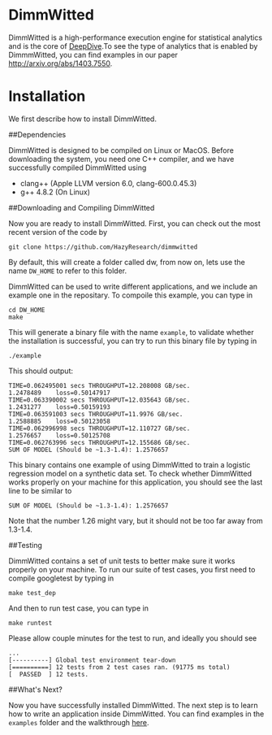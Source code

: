 DimmWitted
==

DimmWitted is a high-performance execution engine for statistical analytics
and is the core of [DeepDive](deepdive.stanford.edu).To see the type of analytics that is enabled by DimmmWitted, you can find examples in our paper
http://arxiv.org/abs/1403.7550.

# Installation

We first describe how to install DimmWitted.

##Dependencies

DimmWitted is designed to be compiled on Linux
or MacOS. Before downloading the system, you need
one C++ compiler, and we have successfully compiled
DimmWitted using

  - clang++ (Apple LLVM version 6.0, clang-600.0.45.3)
  - g++ 4.8.2 (On Linux)

##Downloading and Compiling DimmWitted

Now you are ready to install DimmWitted. First, you can
check out the most recent version of the code by

    git clone https://github.com/HazyResearch/dimmwitted

By default, this will create a folder called dw, from now
on, lets use the name `DW_HOME` to refer to this folder.

DimmWitted can be used to write different applications, and
we include an example one in the repositary. To compoile
this example, you can type in

    cd DW_HOME
    make

This will generate a binary file with the name `example`, to
validate whether the installation is successful, you can try
to run this binary file by typing in

    ./example

This should output:

    TIME=0.062495001 secs THROUGHPUT=12.208008 GB/sec.
    1.2478489    loss=0.50147917
    TIME=0.063390002 secs THROUGHPUT=12.035643 GB/sec.
    1.2431277    loss=0.50159193
    TIME=0.063591003 secs THROUGHPUT=11.9976 GB/sec.
    1.2588885    loss=0.50123058
    TIME=0.062996998 secs THROUGHPUT=12.110727 GB/sec.
    1.2576657    loss=0.50125708
    TIME=0.062763996 secs THROUGHPUT=12.155686 GB/sec.
    SUM OF MODEL (Should be ~1.3-1.4): 1.2576657

This binary contains one example of using DimmWitted to train
a logistic regression model on a synthetic data set. To check
whether DimmWitted works properly on your machine for this application, 
you should see the last line to be similar to 

    SUM OF MODEL (Should be ~1.3-1.4): 1.2576657

Note that the number 1.26 might vary, but it should not be too far
away from 1.3-1.4.

##Testing

DimmWitted contains a set of unit tests to better make sure
it works properly on your machine. To run our suite of test
cases, you first need to compile googletest by typing in

    make test_dep

And then to run test case, you can type in

    make runtest

Please allow couple minutes for the test to run, and ideally you
should see

    ...
    [----------] Global test environment tear-down
    [==========] 12 tests from 2 test cases ran. (91775 ms total)
    [  PASSED  ] 12 tests.

##What's Next?

Now you have successfully installed DimmWitted. The next step
is to learn how to write an application inside DimmWitted.
You can find examples in the `examples` folder and the walkthrough
[here](https://github.com/HazyResearch/dimmwitted/wiki).

